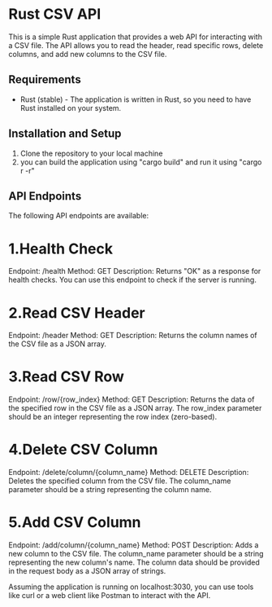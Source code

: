 # Rust CSV API

This is a simple Rust application that provides a web API for interacting with a CSV file. The API allows you to read the header, read specific rows, delete columns, and add new columns to the CSV file.

## Requirements

- Rust (stable) - The application is written in Rust, so you need to have Rust installed on your system. 
## Installation and Setup

1. Clone the repository to your local machine
2. you can build the application using "cargo build" and run it using "cargo r -r"

## API Endpoints
The following API endpoints are available:

# 1.Health Check

Endpoint: /health
Method: GET
Description: Returns "OK" as a response for health checks. You can use this endpoint to check if the server is running.

# 2.Read CSV Header

Endpoint: /header
Method: GET
Description: Returns the column names of the CSV file as a JSON array.

# 3.Read CSV Row

Endpoint: /row/{row_index}
Method: GET
Description: Returns the data of the specified row in the CSV file as a JSON array. The row_index parameter should be an integer representing the row index (zero-based).

# 4.Delete CSV Column

Endpoint: /delete/column/{column_name}
Method: DELETE
Description: Deletes the specified column from the CSV file. The column_name parameter should be a string representing the column name.

# 5.Add CSV Column

Endpoint: /add/column/{column_name}
Method: POST
Description: Adds a new column to the CSV file. The column_name parameter should be a string representing the new column's name. The column data should be provided in the request body as a JSON array of strings.

Assuming the application is running on localhost:3030, you can use tools like curl or a web client like Postman to interact with the API.



